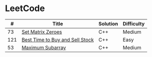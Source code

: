 
LeetCode
========

| # | Title | Solution | Difficulty |
|---| ----- | -------- | ---------- |
|73|[Set Matrix Zeroes](https://leetcode.com/problems/set-matrix-zeroes/)  | C++ | Medium
|121|[Best Time to Buy and Sell Stock](https://leetcode.com/problems/best-time-to-buy-and-sell-stock/) | C++ | Easy
|53|[ Maximum Subarray](https://leetcode.com/problems/maximum-subarray/)|C++ | Medium
